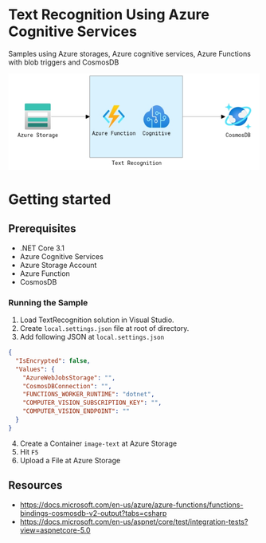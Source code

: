 # Text Recognition Using Azure Cognitive Services
Samples using Azure storages, Azure cognitive services, Azure Functions with blob triggers and CosmosDB

![alt text](https://github.com/shuvo009/text-recognition-using-azure-cognitive-services/blob/main/img/SystemDiagram.PNG "Project Diagram")

# Getting started

## Prerequisites
* .NET Core 3.1
* Azure Cognitive Services
* Azure Storage Account
* Azure Function
* CosmosDB

### Running the Sample
1.  Load TextRecognition solution in Visual Studio.
2.  Create `local.settings.json` file at root of directory.
3.  Add following JSON at `local.settings.json`
```json
{
  "IsEncrypted": false,
  "Values": {
    "AzureWebJobsStorage": "",
    "CosmosDBConnection": "",
    "FUNCTIONS_WORKER_RUNTIME": "dotnet",
    "COMPUTER_VISION_SUBSCRIPTION_KEY": "",
    "COMPUTER_VISION_ENDPOINT": ""
  }
}
```
4.  Create a Container `image-text` at Azure Storage
5.  Hit `F5`
6.  Upload a File at Azure Storage

## Resources
* https://docs.microsoft.com/en-us/azure/azure-functions/functions-bindings-cosmosdb-v2-output?tabs=csharp
* https://docs.microsoft.com/en-us/aspnet/core/test/integration-tests?view=aspnetcore-5.0
